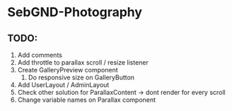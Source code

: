 # SebGND-Photography

## TODO:
1. Add comments
1. Add throttle to parallax scroll / resize listener
1. Create GalleryPreview component
    1. Do responsive size on GalleryButton
1. Add UserLayout / AdminLayout
1. Check other solution for ParallaxContent -> dont render for every scroll
1. Change variable names on Parallax component
